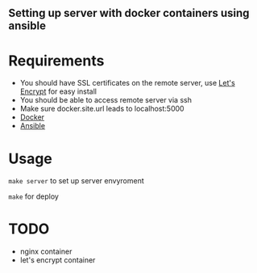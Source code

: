 ## Setting up server with docker containers using ansible

# Requirements
* You should have SSL certificates on the remote server, use [Let's Encrypt](https://letsencrypt.org/) for easy install
* You should be able to access remote server via ssh
* Make sure docker.site.url leads to localhost:5000
* [Docker](https://www.docker.com/)
* [Ansible](https://www.ansible.com/)

# Usage
`make server` to set up server envyroment 

`make` for deploy

# TODO
* nginx container
* let's encrypt container
